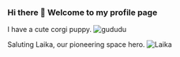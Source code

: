 ### Hi there 👋 Welcome to my profile page 

I have a cute corgi puppy. ![gududu](https://github.com/oahcgnaw/oahcgnaw/assets/49519644/46ec06e0-966a-473a-9c6f-87d52ae72103)

Saluting Laika, our pioneering space hero. ![Laika](https://github.com/oahcgnaw/oahcgnaw/assets/49519644/45e6575e-3fae-4188-93c7-57f2d6d84415)

